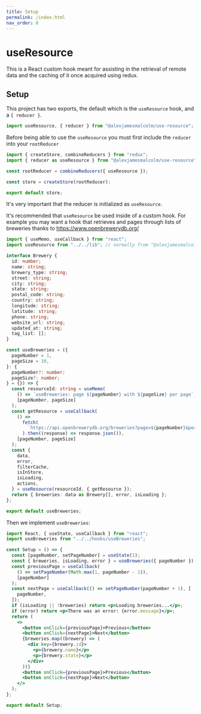 ```yaml
---
title: Setup
permalink: /index.html
nav_order: 0
---
```


# useResource

This is a React custom hook meant for assisting in the retrieval of remote data and the caching of it once acquired using redux.

## Setup

This project has two exports, the default which is the `useResource` hook, and a `{ reducer }`.

```javascript
import useResource, { reducer } from "@alexjamesmalcolm/use-resource";
```

Before being able to use the `useResource` you must first include the `reducer` into your `rootReducer`

```javascript
import { createStore, combineReducers } from "redux";
import { reducer as useResource } from "@alexjamesmalcolm/use-resource";

const rootReducer = combineReducers({ useResource });

const store = createStore(rootReducer);

export default store;
```

It's very important that the reducer is initialized as `useResource`.

It's recommended that `useResource` be used inside of a custom hook. For example you may want a hook that retrieves and pages through lists of breweries thanks to https://www.openbrewerydb.org/

```typescript
import { useMemo, useCallback } from "react";
import useResource from "../../lib"; // normally from "@alexjamesmalcolm/use-resource";

interface Brewery {
  id: number;
  name: string;
  brewery_type: string;
  street: string;
  city: string;
  state: string;
  postal_code: string;
  country: string;
  longitude: string;
  latitude: string;
  phone: string;
  website_url: string;
  updated_at: string;
  tag_list: [];
}

const useBreweries = ({
  pageNumber = 1,
  pageSize = 10,
}: {
  pageNumber?: number;
  pageSize?: number;
} = {}) => {
  const resourceId: string = useMemo(
    () => `useBreweries: page ${pageNumber} with ${pageSize} per page`,
    [pageNumber, pageSize]
  );
  const getResource = useCallback(
    () =>
      fetch(
        `https://api.openbrewerydb.org/breweries?page=${pageNumber}&per_page=${pageSize}`
      ).then((response) => response.json()),
    [pageNumber, pageSize]
  );
  const {
    data,
    error,
    filterCache,
    isInStore,
    isLoading,
    actions,
  } = useResource(resourceId, { getResource });
  return { breweries: data as Brewery[], error, isLoading };
};

export default useBreweries;
```

Then we implement `useBreweries`:

```jsx
import React, { useState, useCallback } from "react";
import useBreweries from "../../hooks/useBreweries";

const Setup = () => {
  const [pageNumber, setPageNumber] = useState(1);
  const { breweries, isLoading, error } = useBreweries({ pageNumber });
  const previousPage = useCallback(
    () => setPageNumber(Math.max(1, pageNumber - 1)),
    [pageNumber]
  );
  const nextPage = useCallback(() => setPageNumber(pageNumber + 1), [
    pageNumber,
  ]);
  if (isLoading || !breweries) return <p>Loading breweries...</p>;
  if (error) return <p>There was an error: {error.message}</p>;
  return (
    <>
      <button onClick={previousPage}>Previous</button>
      <button onClick={nextPage}>Next</button>
      {breweries.map((brewery) => (
        <div key={brewery.id}>
          <p>{brewery.name}</p>
          <p>{brewery.state}</p>
        </div>
      ))}
      <button onClick={previousPage}>Previous</button>
      <button onClick={nextPage}>Next</button>
    </>
  );
};

export default Setup;
```

